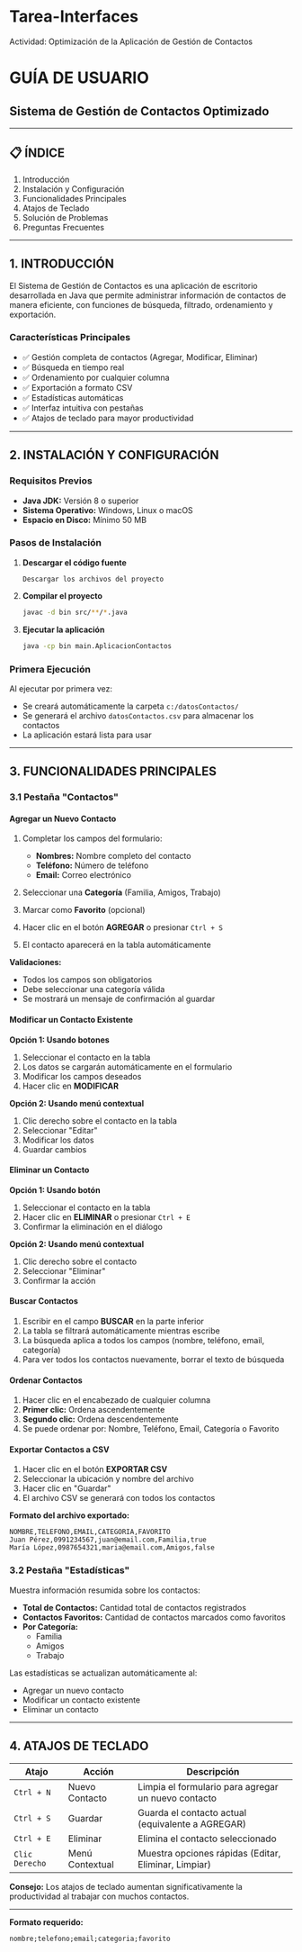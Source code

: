 # Tarea-Interfaces
Actividad: Optimización de la Aplicación de Gestión de Contactos 
# GUÍA DE USUARIO
## Sistema de Gestión de Contactos Optimizado

---

## 📋 ÍNDICE

1. Introducción
2. Instalación y Configuración
3. Funcionalidades Principales
4. Atajos de Teclado
5. Solución de Problemas
6. Preguntas Frecuentes

---

## 1. INTRODUCCIÓN

El Sistema de Gestión de Contactos es una aplicación de escritorio desarrollada en Java que permite administrar información de contactos de manera eficiente, con funciones de búsqueda, filtrado, ordenamiento y exportación.

### Características Principales
- ✅ Gestión completa de contactos (Agregar, Modificar, Eliminar)
- ✅ Búsqueda en tiempo real
- ✅ Ordenamiento por cualquier columna
- ✅ Exportación a formato CSV
- ✅ Estadísticas automáticas
- ✅ Interfaz intuitiva con pestañas
- ✅ Atajos de teclado para mayor productividad

---

## 2. INSTALACIÓN Y CONFIGURACIÓN

### Requisitos Previos
- **Java JDK:** Versión 8 o superior
- **Sistema Operativo:** Windows, Linux o macOS
- **Espacio en Disco:** Mínimo 50 MB

### Pasos de Instalación

1. **Descargar el código fuente**
   ```
   Descargar los archivos del proyecto
   ```

2. **Compilar el proyecto**
   ```bash
   javac -d bin src/**/*.java
   ```

3. **Ejecutar la aplicación**
   ```bash
   java -cp bin main.AplicacionContactos
   ```

### Primera Ejecución

Al ejecutar por primera vez:
- Se creará automáticamente la carpeta `c:/datosContactos/`
- Se generará el archivo `datosContactos.csv` para almacenar los contactos
- La aplicación estará lista para usar

---

## 3. FUNCIONALIDADES PRINCIPALES

### 3.1 Pestaña "Contactos"

#### Agregar un Nuevo Contacto

1. Completar los campos del formulario:
   - **Nombres:** Nombre completo del contacto
   - **Teléfono:** Número de teléfono
   - **Email:** Correo electrónico
   
2. Seleccionar una **Categoría** (Familia, Amigos, Trabajo)

3. Marcar como **Favorito** (opcional)

4. Hacer clic en el botón **AGREGAR** o presionar `Ctrl + S`

5. El contacto aparecerá en la tabla automáticamente

**Validaciones:**
- Todos los campos son obligatorios
- Debe seleccionar una categoría válida
- Se mostrará un mensaje de confirmación al guardar

#### Modificar un Contacto Existente

**Opción 1: Usando botones**
1. Seleccionar el contacto en la tabla
2. Los datos se cargarán automáticamente en el formulario
3. Modificar los campos deseados
4. Hacer clic en **MODIFICAR**

**Opción 2: Usando menú contextual**
1. Clic derecho sobre el contacto en la tabla
2. Seleccionar "Editar"
3. Modificar los datos
4. Guardar cambios

#### Eliminar un Contacto

**Opción 1: Usando botón**
1. Seleccionar el contacto en la tabla
2. Hacer clic en **ELIMINAR** o presionar `Ctrl + E`
3. Confirmar la eliminación en el diálogo

**Opción 2: Usando menú contextual**
1. Clic derecho sobre el contacto
2. Seleccionar "Eliminar"
3. Confirmar la acción

#### Buscar Contactos

1. Escribir en el campo **BUSCAR** en la parte inferior
2. La tabla se filtrará automáticamente mientras escribe
3. La búsqueda aplica a todos los campos (nombre, teléfono, email, categoría)
4. Para ver todos los contactos nuevamente, borrar el texto de búsqueda

#### Ordenar Contactos

1. Hacer clic en el encabezado de cualquier columna
2. **Primer clic:** Ordena ascendentemente
3. **Segundo clic:** Ordena descendentemente
4. Se puede ordenar por: Nombre, Teléfono, Email, Categoría o Favorito

#### Exportar Contactos a CSV

1. Hacer clic en el botón **EXPORTAR CSV**
2. Seleccionar la ubicación y nombre del archivo
3. Hacer clic en "Guardar"
4. El archivo CSV se generará con todos los contactos

**Formato del archivo exportado:**
```
NOMBRE,TELEFONO,EMAIL,CATEGORIA,FAVORITO
Juan Pérez,0991234567,juan@email.com,Familia,true
María López,0987654321,maria@email.com,Amigos,false
```

### 3.2 Pestaña "Estadísticas"

Muestra información resumida sobre los contactos:

- **Total de Contactos:** Cantidad total de contactos registrados
- **Contactos Favoritos:** Cantidad de contactos marcados como favoritos
- **Por Categoría:**
  - Familia
  - Amigos
  - Trabajo

Las estadísticas se actualizan automáticamente al:
- Agregar un nuevo contacto
- Modificar un contacto existente
- Eliminar un contacto

---

## 4. ATAJOS DE TECLADO

| Atajo | Acción | Descripción |
|-------|--------|-------------|
| `Ctrl + N` | Nuevo Contacto | Limpia el formulario para agregar un nuevo contacto |
| `Ctrl + S` | Guardar | Guarda el contacto actual (equivalente a AGREGAR) |
| `Ctrl + E` | Eliminar | Elimina el contacto seleccionado |
| `Clic Derecho` | Menú Contextual | Muestra opciones rápidas (Editar, Eliminar, Limpiar) |

**Consejo:** Los atajos de teclado aumentan significativamente la productividad al trabajar con muchos contactos.

---

**Formato requerido:**
```
nombre;telefono;email;categoria;favorito
```

